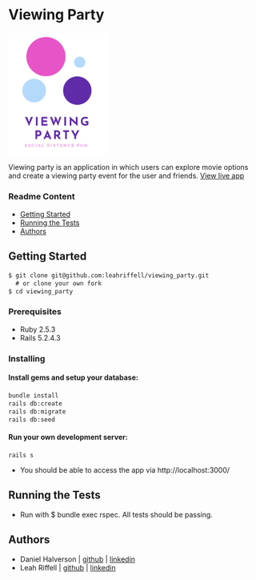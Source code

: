 # Viewing Party

<img src="app/assets/images/logo.png" width="200">

Viewing party is an application in which users can explore movie options and create a viewing party event for the user and friends.
[View live app](https://elmers-viewing-party.herokuapp.com/)

### Readme Content
- [Getting Started](#getting-started)
- [Running the Tests](#running-the-tests)
- [Authors](#authors)

## Getting Started
```
$ git clone git@github.com:leahriffell/viewing_party.git 
  # or clone your own fork
$ cd viewing_party
```
### Prerequisites
- Ruby 2.5.3
- Rails 5.2.4.3

### Installing
#### Install gems and setup your database:
```
bundle install
rails db:create
rails db:migrate
rails db:seed
```

#### Run your own development server:
```
rails s
```
- You should be able to access the app via http://localhost:3000/

## Running the Tests
- Run with $ bundle exec rspec. All tests should be passing.

## Authors
- Daniel Halverson | [github](https://github.com/dhalverson) | [linkedin](https://www.linkedin.com/in/daniel-halverson/)
- Leah Riffell | [github](https://github.com/leahriffell) | [linkedin](https://www.linkedin.com/in/leah-riffell/)
